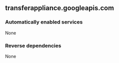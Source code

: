 ## transferappliance.googleapis.com

### Automatically enabled services

None

### Reverse dependencies

None

